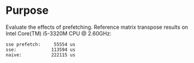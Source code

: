 Purpose
=======
Evaluate the effects of prefetching.
Reference matrix transpose results on Intel Core(TM) i5-3320M CPU @ 2.60GHz:
```
sse prefetch:     55554 us
sse:             113594 us
naive:           222115 us
```
